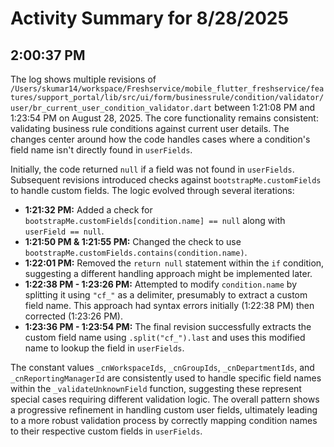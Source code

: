 # Activity Summary for 8/28/2025

## 2:00:37 PM
The log shows multiple revisions of `/Users/skumar14/workspace/Freshservice/mobile_flutter_freshservice/features/support_portal/lib/src/ui/form/businessrule/condition/validator/user/br_current_user_condition_validator.dart` between 1:21:08 PM and 1:23:54 PM on August 28, 2025.  The core functionality remains consistent: validating business rule conditions against current user details.  The changes center around how the code handles cases where a condition's field name isn't directly found in `userFields`.

Initially, the code returned `null` if a field was not found in `userFields`. Subsequent revisions introduced checks against `bootstrapMe.customFields` to handle custom fields.  The logic evolved through several iterations:

* **1:21:32 PM:** Added a check for `bootstrapMe.customFields[condition.name] == null` along with `userField == null`.
* **1:21:50 PM & 1:21:55 PM:** Changed the check to use `bootstrapMe.customFields.contains(condition.name)`.
* **1:22:01 PM:** Removed the `return null` statement within the `if` condition, suggesting a different handling approach might be implemented later.
* **1:22:38 PM - 1:23:26 PM:** Attempted to modify `condition.name` by splitting it using `"cf_"` as a delimiter, presumably to extract a custom field name.  This approach had syntax errors initially (1:22:38 PM) then corrected (1:23:26 PM).
* **1:23:36 PM - 1:23:54 PM:**  The final revision successfully extracts the custom field name using `.split("cf_").last` and uses this modified name to lookup the field in `userFields`.


The constant values `_cnWorkspaceIds`, `_cnGroupIds`, `_cnDepartmentIds`, and `_cnReportingManagerId` are consistently used to handle specific field names within the `_validateUnknownField` function, suggesting these represent special cases requiring different validation logic.  The overall pattern shows a progressive refinement in handling custom user fields, ultimately leading to a more robust validation process by correctly mapping condition names to their respective custom fields in `userFields`.
